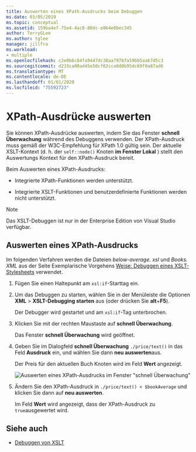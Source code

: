 ```yaml
---
title: Auswerten eines XPath-Ausdrucks beim Debuggen
ms.date: 03/05/2019
ms.topic: conceptual
ms.assetid: 159ba4ef-75e4-4ac8-80dc-e064e0bec345
author: TerryGLee
ms.author: tglee
manager: jillfra
ms.workload:
- multiple
ms.openlocfilehash: c2e0b6c84fa9447dc38aa7976fa59bb5aa67d5c3
ms.sourcegitcommit: d233ca00ad45e50cf62cca0d0b95dc69f0a87ad6
ms.translationtype: MT
ms.contentlocale: de-DE
ms.lasthandoff: 01/01/2020
ms.locfileid: "75592723"
---
```

# <a name="evaluate-xpath-expressions"></a>XPath-Ausdrücke auswerten

Sie können XPath-Ausdrücke auswerten, indem Sie das Fenster **schnell Überwachung** während des Debuggens verwenden. Der XPath-Ausdruck muss gemäß der W3C-Empfehlung für XPath 1.0 gültig sein. Der aktuelle XSLT-Kontext (d. h. der `self::node()` Knoten **im Fenster Lokal** ) stellt den Auswertungs Kontext für den XPath-Ausdruck bereit.

Beim Auswerten eines XPath-Ausdrucks:

- Integrierte XPath-Funktionen werden unterstützt.

- Integrierte XSLT-Funktionen und benutzerdefinierte Funktionen werden nicht unterstützt.

> [!NOTE]
> Das XSLT-Debuggen ist nur in der Enterprise Edition von Visual Studio verfügbar.

## <a name="evaluate-an-xpath-expression"></a>Auswerten eines XPath-Ausdrucks

Im folgenden Verfahren werden die Dateien *below-average. xsl* und *Books. XML* aus der Seite Exemplarische Vorgehens [Weise: Debuggen eines XSLT-Stylesheets](../xml-tools/walkthrough-debug-an-xslt-style-sheet.md#sample-files) verwendet.

1. Fügen Sie einen Haltepunkt am `xsl:if`-Starttag ein.

2. Um das Debuggen zu starten, wählen Sie in der Menüleiste die Optionen **XML** > **XSLT-Debugging starten** aus (oder drücken Sie **alt**+**F5**).

   Der Debugger wird gestartet und am `xsl:if`-Tag unterbrochen.

3. Klicken Sie mit der rechten Maustaste auf **schnell Überwachung**.

   Das Fenster **schnell Überwachung** wird geöffnet.

4. Geben Sie im Dialogfeld **schnell Überwachung** `./price/text()` in das Feld **Ausdruck** ein, und wählen Sie dann **neu auswerten**aus.

   Der Preis für den aktuellen Buch Knoten wird im Feld **Wert** angezeigt.

   ![Auswerten eines XPath-Ausdrucks im Fenster "schnell Überwachung"](media/quickwatch-price.png)

5. Ändern Sie den XPath-Ausdruck in `./price/text() < $bookAverage` und klicken Sie dann auf **neu auswerten**.

   Im Feld **Wert** wird angezeigt, dass der XPath-Ausdruck zu `true`ausgewertet wird.

## <a name="see-also"></a>Siehe auch

- [Debuggen von XSLT](../xml-tools/debugging-xslt.md)
